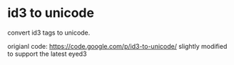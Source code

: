 # id3 to unicode
convert id3 tags to unicode.

origianl code: https://code.google.com/p/id3-to-unicode/
slightly modified to support the latest eyed3
